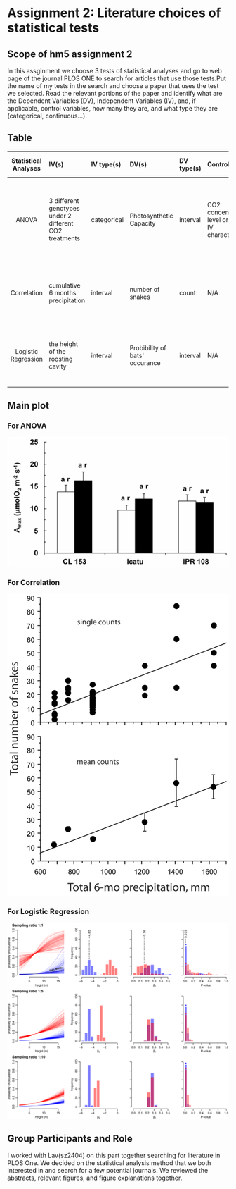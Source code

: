 # Assignment 2: Literature choices of statistical tests

## Scope of hm5 assignment 2
In this assginment we choose 3 tests of statistical analyses and go to web page of the journal PLOS ONE to search for articles that use those tests.Put the name of my tests in the search and choose a paper that uses the test we selected. Read the relevant portions of the paper and identify what are the Dependent Variables (DV), Independent Variables (IV), and, if applicable, control variables, how many they are, and what type they are (categorical, continuous...).

## Table
|**Statistical Analyses**|**IV(s)**|**IV type(s)**|**DV(s)**|**DV type(s)**|**Control Var**|**Control Var type**|**Question to be answered**|**H0**|**alpha**|**link to paper**|
|:--------------:|:--------------|:--------------|:---------------|:---------------|:---------------|:--------------- |:------------------|:----------:|:-----------:|:------------|
ANOVA|3 different genotypes under 2 different CO2 treatments|categorical|Photosynthetic Capacity|interval|CO2 concentration level or part of IV characteristics|interval|Does high CO2 level affect the of Coffea spp's photosynthetic performance.|Photosynthesis capacity with low concentration CO2 treatment <= Photosynthesis capacity with high concentration CO2 treatment|0.05|[Sustained Photosynthetic Performance of Coffea spp. under Long-Term Enhanced [CO2]](https://journals.plos.org/plosone/article?id=10.1371/journal.pone.0082712)|
Correlation|cumulative 6 months precipitation|interval|number of snakes|count|N/A|N/A|Does the number of sea kraits within the research area correlates with precipitation level|Number of snakes found during high precipitation <= Number of snakes found during low precipitation|0.001|[Abundance of Sea Kraits Correlates with Precipitation](https://journals.plos.org/plosone/article?id=10.1371/journal.pone.0082712)|
Logistic Regression| the height of the roosting cavity|interval|Probibility of bats' occurance|interval|N/A|N/A|Does the height of roosting cavity have impacts on bats' occurance|Bats' occurance at higher roosting cavity height <= Bats' occurance at lower roosting cavity height|0.05|[Why sampling ratio matters: Logistic regression and studies of habitat use](https://journals.plos.org/plosone/article?id=10.1371/journal.pone.0200742)

## Main plot

### For ANOVA
![ANOVA](https://github.com/AngelLau/PUI2018_cl4855/blob/master/HW5_cl4855/image/journal.pone.0082712.g002.png)

### For Correlation
![Correlation](https://github.com/AngelLau/PUI2018_cl4855/blob/master/HW5_cl4855/image/journal.pone.0028556.g001.png)

### For Logistic Regression
![Logistic](https://github.com/AngelLau/PUI2018_cl4855/blob/master/HW5_cl4855/image/journal.pone.0200742.g003.PNG)

## Group Participants and Role

I worked with Lav(sz2404) on this part together searching for literature in PLOS One. We decided on the statistical analysis method that we both interested in and search for a few potential journals. We reviewed the abstracts, relevant figures, and figure explanations together.
